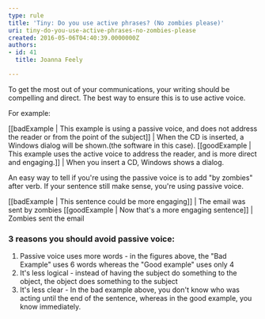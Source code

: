 ```yaml
---
type: rule
title: 'Tiny: Do you use active phrases? (No zombies please)'
uri: tiny-do-you-use-active-phrases-no-zombies-please
created: 2016-05-06T04:40:39.0000000Z
authors:
- id: 41
  title: Joanna Feely

---
```


To get the most out of your communications, your writing should be compelling and direct. The best way to ensure this is to use active voice.

For example:
 

[[badExample | This example is using a passive voice, and does not address the reader or from the point of the subject]]
|  When the CD is inserted, a Windows dialog will be shown.(the software in this case).
[[goodExample | This example uses the active voice to address the reader, and is more direct and engaging.]]
|  When you insert a CD, Windows shows a dialog.



An easy way to tell if you're using the passive voice is to add "by zombies" after verb. If your sentence still make sense, you're using passive voice. 



[[badExample | This sentence could be more engaging]]
|  The email was sent by zombies
[[goodExample | Now that's a more engaging sentence]]
|  Zombies sent the email





### 3 reasons you should avoid passive voice:

1. Passive voice uses more words - in the figures above, the "Bad Example" uses 6 words whereas the "Good example" uses only 4
2. It's less logical - instead of having the subject do something to the object, the object does something to the subject
3. It's less clear - In the bad example above, you don't know who was acting until the end of the sentence, whereas in the good example, you know immediately.
